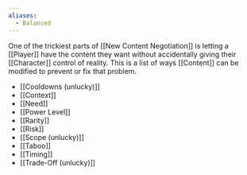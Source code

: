 ```yaml
---
aliases:
  - Balanced
---
```

One of the trickiest parts of [[New Content Negotiation]] is letting a [[Player]] have the content they want without accidentally giving their [[Character]] control of reality. This is a list of ways [[Content]] can be modified to prevent or fix that problem.
- [[Cooldowns (unlucky)]]
- [[Context]]
- [[Need]]
- [[Power Level]]
- [[Rarity]]
- [[Risk]]
- [[Scope (unlucky)]]
- [[Taboo]]
- [[Timing]]
- [[Trade-Off (unlucky)]]